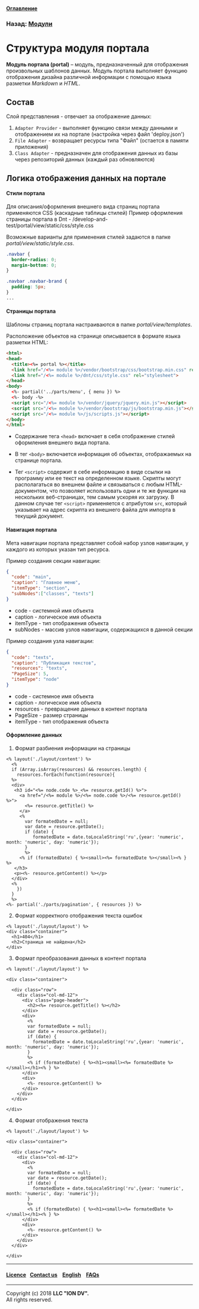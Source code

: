 #### [Оглавление](/docs/ru/index.md)

### Назад: [Модули](/docs/ru/3_modules_description/modules.md)

# Структура модуля портала

**Модуль портала (portal)** – модуль, предназначенный для отображения произвольных шаблонов данных. Модуль портала выполняет функцию отображения дизайна различной информации с помощью языка разметки *Markdown* и *HTML*.


## Состав
Слой представления - отвечает за отображение данных:

1. `Adapter Provider` - выполняет функцию связи между данными и отображением их на портале (настройка через файл 'deploy.json')
2. `File Adapter` - возвращает ресурсы типа "Файл" (остается в памяти приложения)
3. `Class Adapter` - предназначен для отображения данных из базы через репозиторий данных (каждый раз обновляются)

## Логика отображения данных на портале

#### Стили портала

Для описания/оформления внешнего вида страниц портала применяются CSS (каскадные таблицы стилей)
Пример оформления страницы портала в Dnt - /develop-and-test/portal/view/static/css/style.css

Возможные варианты для применения стилей задаются в папке *portal/view/static/style.css*.

```css
.navbar {
  border-radius: 0;
  margin-bottom: 0;
}

.navbar .navbar-brand {
  padding: 5px;
}
...
```

#### Страницы портала

Шаблоны страниц портала настраиваются в папке *portal/view/templates*. 

Расположение объектов на странице описывается в формате языка разметки HTML:

```html
<html>
<head>
  <title><%= portal %></title>
  <link href="/<%= module %>/vendor/bootstrap/css/bootstrap.min.css" rel="stylesheet">
  <link href="/<%= module %>/dnt/css/style.css" rel="stylesheet">
</head>
<body>
  <%- partial('../parts/menu', { menu }) %>
  <%- body -%>
  <script src="/<%= module %>/vendor/jquery/jquery.min.js"></script>
  <script src="/<%= module %>/vendor/bootstrap/js/bootstrap.min.js"></script>
  <script src="/<%= module %>/js/scripts.js"></script>
</body>
</html>
```

* Содержание тега `<head>` включает в себя отображение стилей оформления внешнего вида портала.

* В тег `<body>` включается информация об объектах, отображаемых на странице портала.

* Тег `<script>` содержит в себе информацию в виде ссылки на программу или ее текст на определенном языке. Скрипты могут располагаться во внешнем файле и связываться с любым HTML-документом, что позволяет использовать одни и те же функции на нескольких веб-страницах, тем самым ускоряя их загрузку. В данном случае тег `<script>` применяется с атрибутом `src`, который указывает на адрес скрипта из внешнего файла для импорта в текущий документ.

#### Навигация портала

Мета навигации портала представляет собой набор узлов навигации, у каждого из которых указан тип ресурса.

Пример создания секции навигации:

```json
{
  "code": "main",
  "caption": "Главное меню",
  "itemType": "section",
  "subNodes":["classes", "texts"]
}
```
* code - системной имя объекта
* caption - логическое имя объекта
* itemType - тип отображения объекта
* subNodes - массив узлов навигации, содержащихся в данной секции

Пример создания узла навигации:

```json
{
  "code": "texts",
  "caption": "Публикация текстов",
  "resources": "texts",
  "PageSize": 5,
  "itemType": "node"
}
```
* code - системное имя объекта
* caption - логическое имя объекта
* resources - превращение данных в контент портала
* PageSize - размер страницы
* itemType -  тип отображения объекта

#### Оформление данных


1. Формат разбиения информации на страницы
```
<% layout('./layout/content') %>
  <%
  if (Array.isArray(resources) && resources.length) {
    resources.forEach(function(resource){
  %>
  <div>
   <h3 id="<%= node.code %>_<%= resource.getId() %>">
     <a href="/<%= module %>/<%= node.code %>/<%= resource.getId() %>">
       <%= resource.getTitle() %>
     </a>
     <%
       var formatedDate = null;
       var date = resource.getDate();
       if (date) {
          formatedDate = date.toLocaleString('ru',{year: 'numeric', month: 'numeric', day: 'numeric'});
       }
       %>
     <% if (formatedDate) { %><small><%= formatedDate %></small><% } %>
   </h3>
   <p><%- resource.getContent() %></p>
  </div>
  <%
    })
  }
  %>
<%- partial('./parts/pagination', { resources }) %>
```

2. Формат корректного отображения текста ошибок 

```
<% layout('./layout/layout') %>
<div class="container">
  <h1>404</h1>
  <h2>Страница не найдена</h2>
</div>
```

3. Формат преобразования данных в контент портала 

```
<% layout('./layout/layout') %>

<div class="container">

  <div class="row">
    <div class="col-md-12">
      <div class="page-header">
        <h2><%= resource.getTitle() %></h2>
      </div>
      <div>
        <%
        var formatedDate = null;
        var date = resource.getDate();
        if (date) {
          formatedDate = date.toLocaleString('ru',{year: 'numeric', month: 'numeric', day: 'numeric'});
        }
        %>
        <% if (formatedDate) { %><h1><small><%= formatedDate %></small></h1><% } %>
      </div>
      <div>
        <%- resource.getContent() %>
      </div>
    </div>
  </div>

</div>
```

4. Формат отображения текста

```
<% layout('./layout/layout') %>

<div class="container">

  <div class="row">
    <div class="col-md-12">
      <div>
        <%
        var formatedDate = null;
        var date = resource.getDate();
        if (date) {
          formatedDate = date.toLocaleString('ru',{year: 'numeric', month: 'numeric', day: 'numeric'});
        }
        %>
        <% if (formatedDate) { %><h1><small><%= formatedDate %></small></h1><% } %>
      </div>
      <div>
        <%- resource.getContent() %>
      </div>
    </div>
  </div>

</div>
```

--------------------------------------------------------------------------  


 #### [Licence](/LICENSE)&ensp;  [Contact us](https://iondv.ru/index.html) &ensp;  [English](/docs/en/3_modules_description/portal.md) &ensp; [FAQs](/faqs.md)  <div><img src="https://mc.iondv.com/watch/local/docs/framework" style="position:absolute; left:-9999px;" height=1 width=1 alt="iondv metrics"></div>         



--------------------------------------------------------------------------  

Copyright (c) 2018 **LLC "ION DV".**   
All rights reserved. 
